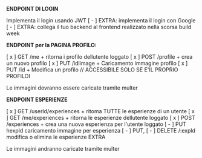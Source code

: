 **ENDPOINT DI LOGIN**

Implementa il login usando JWT
[ - ] EXTRA: implementa il login con Google
[ - ] EXTRA: collega il tuo backend al frontend realizzato nella scorsa build week

**ENDPOINT per la PAGINA PROFILO:**

[ x ] GET /me + ritorna i profilo dellutente loggato
[ x ] POST /profile + crea un nuovo profilo
[ x ] PUT /idlimage + Caricamento immagine profilo
[ x ] PUT /id + Modifica un profilo // ACCESSIBILE SOLO SE E'IL PROPRIO PROFILOI

Le immagini dovranno essere caricate tramite multer

**ENDPOINT ESPERIENZE**

[ x ] GET /userld/experiences + ritoma TUTTE le esperienze di un utente
[ x ] GET /me/experiences + ritorna le esperienze dellutente loggato
[ x ] POST /experiences + crea una nuova esperienza per l'utente loggato
[ - ] PUT hexpld caricamento immagine per esperienza
[ - ] PUT,
[ - ] DELETE /:expld modifica o elimina le esperienze EXTRA

Le immagini andranno caricate tramite multer
